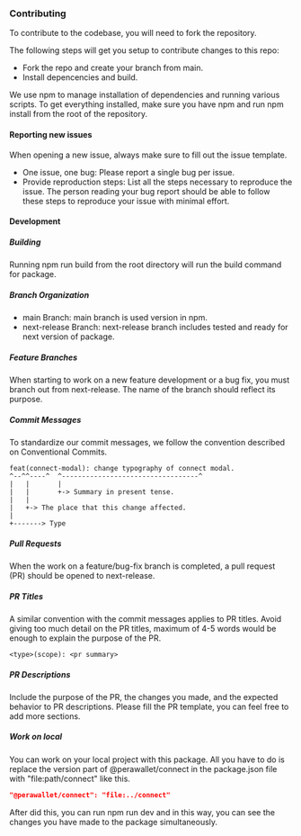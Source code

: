 ### Contributing

To contribute to the codebase, you will need to fork the repository.

The following steps will get you setup to contribute changes to this repo:

- Fork the repo and create your branch from main.
- Install depencencies and build.

We use npm to manage installation of dependencies and running various scripts. To get everything installed, make sure you have npm and run npm install from the root of the repository.

#### Reporting new issues

When opening a new issue, always make sure to fill out the issue template.

- One issue, one bug: Please report a single bug per issue.
- Provide reproduction steps: List all the steps necessary to reproduce the issue. The person reading your bug report should be able to follow these steps to reproduce your issue with minimal effort.

#### Development

##### Building

Running npm run build from the root directory will run the build command for package.

##### Branch Organization

- main Branch: main branch is used version in npm.
- next-release Branch: next-release branch includes tested and ready for next version of package.

##### Feature Branches

When starting to work on a new feature development or a bug fix, you must branch out from next-release. The name of the branch should reflect its purpose.

##### Commit Messages

To standardize our commit messages, we follow the convention described on Conventional Commits.

```ssh
feat(connect-modal): change typography of connect modal.
^--^^----^  ^----------------------------------^
|   |       |
|   |       +-> Summary in present tense.
|   |
|   +-> The place that this change affected.
|
+-------> Type
```

##### Pull Requests

When the work on a feature/bug-fix branch is completed, a pull request (PR) should be opened to next-release.

##### PR Titles

A similar convention with the commit messages applies to PR titles. Avoid giving too much detail on the PR titles, maximum of 4-5 words would be enough to explain the purpose of the PR.

```ssh
<type>(scope): <pr summary>
```

##### PR Descriptions

Include the purpose of the PR, the changes you made, and the expected behavior to PR descriptions. Please fill the PR template, you can feel free to add more sections.

##### Work on local

You can work on your local project with this package. All you have to do is replace the version part of @perawallet/connect in the package.json file with "file:path/connect" like this.

```json
"@perawallet/connect": "file:../connect"
```

After did this, you can run npm run dev and in this way, you can see the changes you have made to the package simultaneously.
